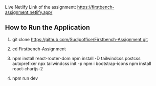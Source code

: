 
Live Netlify Link of the assignment: https://firstbench-assignment.netlify.app/

## How to Run the Application

<!-- Follow these steps to get the application up and running locally on your machine: -->


<!-- Start by cloning the repository to your local machine using the following command: -->

1. git clone https://github.com/Sudipoffice/Firstbench-Assignment.git

<!-- Navigate into the project directory:  -->

2. cd Firstbench-Assignment

<!-- Install required dependencies -->

3.  npm install react-router-dom 
    npm install -D tailwindcss postcss autoprefixer
    npx tailwindcss init -p
    npm i bootstrap-icons
    npm install react-chartjs-2

<!-- Run the application -->

4. npm run dev